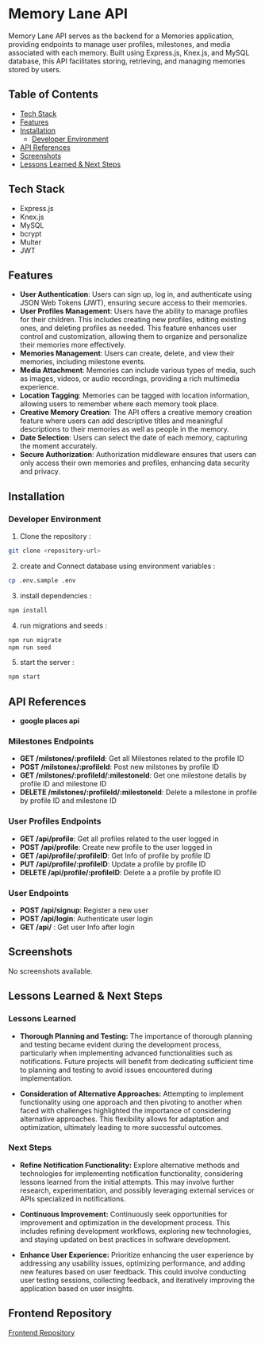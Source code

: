 
# Memory Lane API

Memory Lane API serves as the backend for a Memories application, providing endpoints to manage user profiles, milestones, and media associated with each memory. Built using Express.js, Knex.js, and MySQL database, this API facilitates storing, retrieving, and managing memories stored by users.

## Table of Contents

- [Tech Stack](#tech-stack)
- [Features](#features)
- [Installation](#installation)
  - [Developer Environment](#developer-environment)
- [API References](#api-references)
- [Screenshots](#screenshots)
- [Lessons Learned & Next Steps](#lessons-learned--next-steps)

## Tech Stack

- Express.js
- Knex.js
- MySQL
- bcrypt 
- Multer
- JWT

## Features

- **User Authentication**: Users can sign up, log in, and authenticate using JSON Web Tokens (JWT), ensuring secure access to their memories.
- **User Profiles Management**: Users have the ability to manage profiles for their children. This includes creating new profiles, editing existing ones, and deleting profiles as needed. This feature enhances user control and customization, allowing them to organize and personalize their memories more effectively.
- **Memories Management**: Users can create, delete, and view their memories, including milestone events.
- **Media Attachment**: Memories can include various types of media, such as images, videos, or audio recordings, providing a rich multimedia experience.
- **Location Tagging**: Memories can be tagged with location information, allowing users to remember where each memory took place.
- **Creative Memory Creation**: The API offers a creative memory creation feature where users can add descriptive titles and meaningful descriptions to their memories as well as people in the memory.
- **Date Selection**: Users can select the date of each memory, capturing the moment accurately.
- **Secure Authorization**: Authorization middleware ensures that users can only access their own memories and profiles, enhancing data security and privacy.



## Installation

### Developer Environment

1. Clone the repository :
```bash
git clone <repository-url>
```

2.  create and Connect database using environment variables :
```bash
cp .env.sample .env
```
3. install dependencies :
```bash
npm install
```
4. run migrations and seeds :
```bash
npm run migrate
npm run seed
```
5. start the server :
```bash
npm start
```

## API References
- **google places api** 

### Milestones Endpoints

- **GET /milstones/:profileId**: Get all Milestones related to the profile ID
- **POST /milstones/:profileId**: Post new milstones by profile ID
- **GET /milstones/:profileId/:milestoneId**: Get one milestone detalis by profile ID and milestone ID 
- **DELETE /milstones/:profileId/:milestoneId**: Delete a milestone in profile by profile ID and milestone ID 

### User Profiles Endpoints

- **GET /api/profile**:  Get all profiles related to the user logged in
- **POST /api/profile**: Create new profile to the user logged in
- **GET /api/profile/:profileID**: Get Info of profile by profile ID
- **PUT /api/profile/:profileID**: Update a profile by profile ID
- **DELETE /api/profile/:profileID**: Delete a a profile by profile ID

### User Endpoints

- **POST /api/signup**: Register a new user
- **POST /api/login**: Authenticate user login
- **GET /api/** : Get user Info after login


## Screenshots

No screenshots available.


## Lessons Learned & Next Steps

### Lessons Learned
- **Thorough Planning and Testing:** The importance of thorough planning and testing became evident during the development process, particularly when implementing advanced functionalities such as notifications. Future projects will benefit from dedicating sufficient time to planning and testing to avoid issues encountered during implementation.
  
- **Consideration of Alternative Approaches:** Attempting to implement functionality using one approach and then pivoting to another when faced with challenges highlighted the importance of considering alternative approaches. This flexibility allows for adaptation and optimization, ultimately leading to more successful outcomes.

### Next Steps
- **Refine Notification Functionality:** Explore alternative methods and technologies for implementing notification functionality, considering lessons learned from the initial attempts. This may involve further research, experimentation, and possibly leveraging external services or APIs specialized in notifications.
  
- **Continuous Improvement:** Continuously seek opportunities for improvement and optimization in the development process. This includes refining development workflows, exploring new technologies, and staying updated on best practices in software development.
  
- **Enhance User Experience:** Prioritize enhancing the user experience by addressing any usability issues, optimizing performance, and adding new features based on user feedback. This could involve conducting user testing sessions, collecting feedback, and iteratively improving the application based on user insights.

## Frontend Repository

[Frontend Repository](<https://github.com/ghufran-adel/memory-lane-capstone>)
